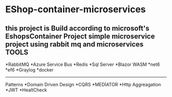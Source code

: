 # EShop-container-microservices
this project is Build  according to microsoft's EshopsContainer Project simple microservice project using rabbit mq and microservices
TOOLS
-------------------
*RabbitMQ
*Azure Service Bus
*Redis
*Sql Server
*Blazor WASM
*net6
*ef6
*Graylog
*docker

----------------------------
Patterns
*Domain Driven Design
*CQRS
*MEDİATOR
*Http Aggreagation
*JWT
*HealtCheck
